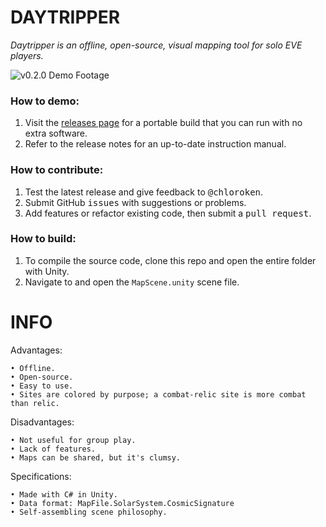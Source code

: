 # DAYTRIPPER
*Daytripper is an offline, open-source, visual mapping tool for solo EVE players.*

![v0.2.0 Demo Footage](https://i.imgur.com/hZIimDz.gif)

### How to demo:

1. Visit the [releases page](https://github.com/chloroken/daytripper/releases) for a portable build that you can run with no extra software.
2. Refer to the release notes for an up-to-date instruction manual.

### How to contribute:

1. Test the latest release and give feedback to <kbd>@chloroken</kbd>.
2. Submit GitHub <kbd>issues</kbd> with suggestions or problems.
3. Add features or refactor existing code, then submit a <kbd>pull request</kbd>.

### How to build:

1. To compile the source code, clone this repo and open the entire folder with Unity.
2. Navigate to and open the `MapScene.unity` scene file.

# INFO

Advantages:

	• Offline.
	• Open-source.
	• Easy to use.
	• Sites are colored by purpose; a combat-relic site is more combat than relic.

Disadvantages:

	• Not useful for group play.
	• Lack of features.
	• Maps can be shared, but it's clumsy.

Specifications:

    • Made with C# in Unity.
    • Data format: MapFile.SolarSystem.CosmicSignature
    • Self-assembling scene philosophy.
